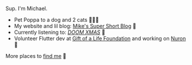 Sup. I'm Michael.

- Pet Poppa to a dog and 2 cats 🐶🐱🐱
- My website and lil blog: [Mike's Super Short Blog](https://michaelraymond.dev/) 📝
- Currently listening to: [_DOOM XMAS_](https://www.youtube.com/watch?v=EwzBjBHfDIs) 🎄
- Volunteer Flutter dev at [Gift of a Life Foundation](https://goalfoundation.us/) and working on [Nuron](https://thenuronway.com/) 🧠

More places to [find me](https://www.biodrop.io/mjr2595) 🔗

